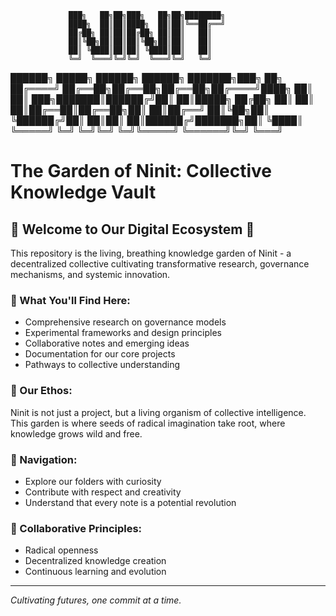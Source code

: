 
                 ███╗   ██╗██╗███╗   ██╗██╗████████╗
                 ████╗  ██║██║████╗  ██║██║╚══██╔══╝
                 ██╔██╗ ██║██║██╔██╗ ██║██║   ██║   
                 ██║╚██╗██║██║██║╚██╗██║██║   ██║   
                 ██║ ╚████║██║██║ ╚████║██║   ██║   
                 ╚═╝  ╚═══╝╚═╝╚═╝  ╚═══╝╚═╝   ╚═╝  

 ██████╗  █████╗ ██████╗ ██████╗ ███████╗███╗   ██╗
██╔════╝ ██╔══██╗██╔══██╗██╔══██╗██╔════╝████╗  ██║
██║  ███╗███████║██████╔╝██║  ██║█████╗  ██╔██╗ ██║
██║   ██║██╔══██║██╔══██╗██║  ██║██╔══╝  ██║╚██╗██║
╚██████╔╝██║  ██║██║  ██║██████╔╝███████╗██║ ╚████║
 ╚═════╝ ╚═╝  ╚═╝╚═╝  ╚═╝╚═════╝ ╚══════╝╚═╝  ╚═══╝

# The Garden of Ninit: Collective Knowledge Vault

## 🌱 Welcome to Our Digital Ecosystem 🌱

This repository is the living, breathing knowledge garden of Ninit - 
a decentralized collective cultivating transformative research, 
governance mechanisms, and systemic innovation.

### 🔑 What You'll Find Here:

- Comprehensive research on governance models
- Experimental frameworks and design principles
- Collaborative notes and emerging ideas
- Documentation for our core projects
- Pathways to collective understanding

### 🌿 Our Ethos:

Ninit is not just a project, but a living organism of collective intelligence. 
This garden is where seeds of radical imagination take root, 
where knowledge grows wild and free.

### 🌳 Navigation:

- Explore our folders with curiosity
- Contribute with respect and creativity
- Understand that every note is a potential revolution

### 🍃 Collaborative Principles:

- Radical openness
- Decentralized knowledge creation
- Continuous learning and evolution

---
*Cultivating futures, one commit at a time.*
